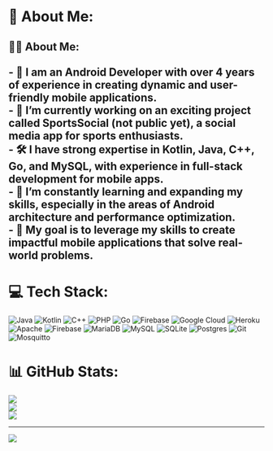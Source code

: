 # 💫 About Me:
## 👩‍💻 About Me:<br><br>- 📱 I am an **Android Developer** with over 4 years of experience in creating dynamic and user-friendly mobile applications.<br>- 🚀 I’m currently working on an exciting project called **SportsSocial** (not public yet), a social media app for sports enthusiasts.<br>- 🛠️ I have strong expertise in **Kotlin**, **Java**, **C++**, **Go**, and **MySQL**, with experience in full-stack development for mobile apps.<br>- 🌱 I’m constantly learning and expanding my skills, especially in the areas of Android architecture and performance optimization.<br>- 🎯 My goal is to leverage my skills to create impactful mobile applications that solve real-world problems.


# 💻 Tech Stack:
![Java](https://img.shields.io/badge/java-%23ED8B00.svg?style=plastic&logo=openjdk&logoColor=white) ![Kotlin](https://img.shields.io/badge/kotlin-%237F52FF.svg?style=plastic&logo=kotlin&logoColor=white) ![C++](https://img.shields.io/badge/c++-%2300599C.svg?style=plastic&logo=c%2B%2B&logoColor=white) ![PHP](https://img.shields.io/badge/php-%23777BB4.svg?style=plastic&logo=php&logoColor=white) ![Go](https://img.shields.io/badge/go-%2300ADD8.svg?style=plastic&logo=go&logoColor=white) ![Firebase](https://img.shields.io/badge/firebase-%23039BE5.svg?style=plastic&logo=firebase) ![Google Cloud](https://img.shields.io/badge/GoogleCloud-%234285F4.svg?style=plastic&logo=google-cloud&logoColor=white) ![Heroku](https://img.shields.io/badge/heroku-%23430098.svg?style=plastic&logo=heroku&logoColor=white) ![Apache](https://img.shields.io/badge/apache-%23D42029.svg?style=plastic&logo=apache&logoColor=white) ![Firebase](https://img.shields.io/badge/firebase-a08021?style=plastic&logo=firebase&logoColor=ffcd34) ![MariaDB](https://img.shields.io/badge/MariaDB-003545?style=plastic&logo=mariadb&logoColor=white) ![MySQL](https://img.shields.io/badge/mysql-4479A1.svg?style=plastic&logo=mysql&logoColor=white) ![SQLite](https://img.shields.io/badge/sqlite-%2307405e.svg?style=plastic&logo=sqlite&logoColor=white) ![Postgres](https://img.shields.io/badge/postgres-%23316192.svg?style=plastic&logo=postgresql&logoColor=white) ![Git](https://img.shields.io/badge/git-%23F05033.svg?style=plastic&logo=git&logoColor=white) ![Mosquitto](https://img.shields.io/badge/mosquitto-%233C5280.svg?style=plastic&logo=eclipsemosquitto&logoColor=white)
# 📊 GitHub Stats:
![](https://github-readme-stats.vercel.app/api?username=martinmichuki8&theme=default&hide_border=false&include_all_commits=true&count_private=true)<br/>
![](https://github-readme-streak-stats.herokuapp.com/?user=martinmichuki8&theme=default&hide_border=false)<br/>
![](https://github-readme-stats.vercel.app/api/top-langs/?username=martinmichuki8&theme=default&hide_border=false&include_all_commits=true&count_private=true&layout=compact)

---
[![](https://visitcount.itsvg.in/api?id=martinmichuki8&icon=0&color=0)](https://visitcount.itsvg.in)

<!-- Proudly created with GPRM ( https://gprm.itsvg.in ) -->
